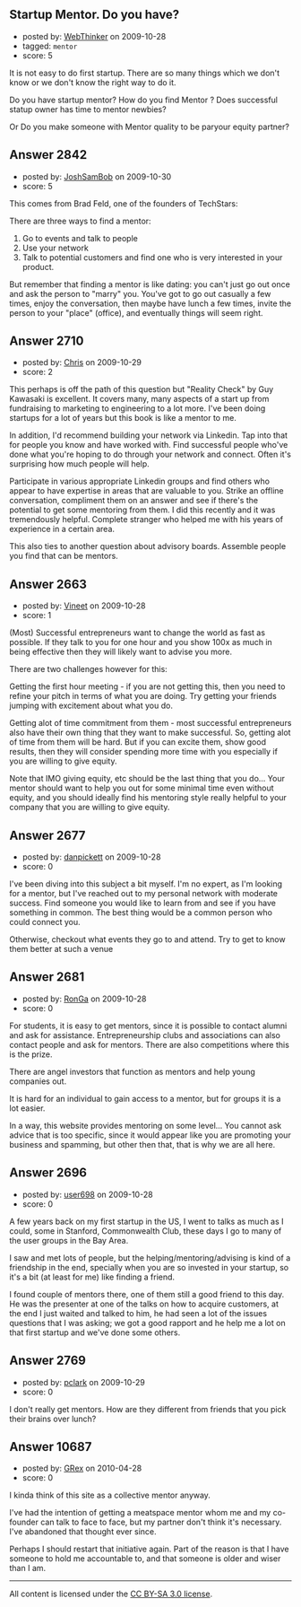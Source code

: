 ## Startup Mentor. Do you have?

- posted by: [WebThinker](https://stackexchange.com/users/-1/506-webthinker) on 2009-10-28
- tagged: `mentor`
- score: 5

It is not easy to do first startup. There are so many things which we don't know or we don't know the right way to do it.

Do you have startup mentor? How do you find Mentor ? Does successful statup owner has time to mentor newbies?

Or Do you make someone with Mentor quality to be paryour equity partner?


## Answer 2842

- posted by: [JoshSamBob](https://stackexchange.com/users/-1/940-joshsambob) on 2009-10-30
- score: 5

This comes from Brad Feld, one of the founders of TechStars:

There are three ways to find a mentor:
1) Go to events and talk to people
2) Use your network
3) Talk to potential customers and find one who is very interested in your product.

But remember that finding a mentor is like dating: you can't just go out once and ask the person to "marry" you. You've got to go out casually a few times, enjoy the conversation, then maybe have lunch a few times, invite the person to your "place" (office), and eventually things will seem right.


## Answer 2710

- posted by: [Chris](https://stackexchange.com/users/-1/412-chris) on 2009-10-29
- score: 2

This perhaps is off the path of this question but "Reality Check" by Guy Kawasaki is excellent. It covers many, many aspects of a start up from fundraising to marketing to engineering to a lot more. I've been doing startups for a lot of years but this book is like a mentor to me.

In addition, I'd recommend building your network via Linkedin. Tap into that for people you know and have worked with. Find successful people who've done what you're hoping to do through your network and connect. Often it's surprising how much people will help.

Participate in various appropriate Linkedin groups and find others who appear to have expertise in areas that are valuable to you. Strike an offline conversation, compliment them on an answer and see if there's the potential to get some mentoring from them. I did this recently and it was tremendously helpful. Complete stranger who helped me with his years of experience in a certain area.

This also ties to another question about advisory boards. Assemble people you find that can be mentors.


## Answer 2663

- posted by: [Vineet](https://stackexchange.com/users/-1/24-vineet) on 2009-10-28
- score: 1

(Most) Successful entrepreneurs want to change the world as fast as possible. If they talk to you for one hour and you show 100x as much in being effective then they will likely want to advise you more.

There are two challenges however for this:

Getting the first hour meeting - if you are not getting this, then you need to refine your pitch in terms of what you are doing. Try getting your friends jumping with excitement about what you do.

Getting alot of time commitment from them - most successful entrepreneurs also have their own thing that they want to make successful. So, getting alot of time from them will be hard. But if you can excite them, show good results, then they will consider spending more time with you especially if you are willing to give equity.

Note that IMO giving equity, etc should be the last thing that you do... Your mentor should want to help you out for some minimal time even without equity, and you should ideally find his mentoring style really helpful to your company that you are willing to give equity.


## Answer 2677

- posted by: [danpickett](https://stackexchange.com/users/-1/13-danpickett) on 2009-10-28
- score: 0

I've been diving into this subject a bit myself. I'm no expert, as I'm looking for a mentor, but I've reached out to my personal network with moderate success. Find someone you would like to learn from and see if you have something in common. The best thing would be a common person who could connect you.

Otherwise, checkout what events they go to and attend. Try to get to know them better at such a venue


## Answer 2681

- posted by: [RonGa](https://stackexchange.com/users/-1/218-ronga) on 2009-10-28
- score: 0

For students, it is easy to get mentors, since it is possible to contact alumni and ask for assistance.  Entrepreneurship clubs and associations can also contact people and ask for mentors. There are also competitions where this is the prize.

There are angel investors that function as mentors and help young companies out.

It is hard for an individual to gain access to a mentor, but for groups it is a lot easier.

In a way, this website provides mentoring on some level...  You cannot ask advice that is too specific, since it would appear like you are promoting your business and spamming, but other then that, that is why we are all here.




## Answer 2696

- posted by: [user698](https://stackexchange.com/users/-1/698-user698) on 2009-10-28
- score: 0

A few years back on my first startup in the US, I went to talks as much as I could, some in Stanford, Commonwealth Club, these days I go to many of the user groups in the Bay Area. 

I saw and met lots of people, but the helping/mentoring/advising is kind of a friendship in the end, specially when you are so invested in your startup, so it's a bit (at least for me) like finding a friend.

I found couple of mentors there, one of them still a good friend to this day. He was the presenter at one of the talks on how to acquire customers, at the end I just waited and talked to him, he had seen a lot of the issues questions that I was asking; we got a good rapport and he help me a lot on that first startup and we've done some others.




## Answer 2769

- posted by: [pclark](https://stackexchange.com/users/-1/303-pclark) on 2009-10-29
- score: 0

I don't really get mentors. How are they different from friends that you pick their brains over lunch?


## Answer 10687

- posted by: [GRex](https://stackexchange.com/users/-1/2475-grex) on 2010-04-28
- score: 0

I kinda think of this site as a collective mentor anyway.

I've had the intention of getting a meatspace mentor whom me and my co-founder can talk to face to face, but my partner don't think it's necessary. I've abandoned that thought ever since.

Perhaps I should restart that initiative again. Part of the reason is that I have someone to hold me accountable to, and that someone is older and wiser than I am.



---

All content is licensed under the [CC BY-SA 3.0 license](https://creativecommons.org/licenses/by-sa/3.0/).

